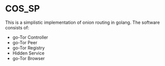 # COS_SP
This is a simplistic implementation of onion routing  in golang.
The software consists of: 
* go-Tor Controller 
* go-Tor Peer
* go-Tor Registry 
* Hidden Service 
* go-Tor Browser 


